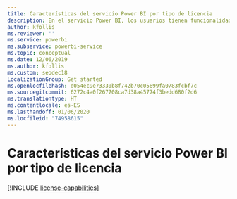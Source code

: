 ```yaml
---
title: Características del servicio Power BI por tipo de licencia
description: En el servicio Power BI, los usuarios tienen funcionalidades definidas en función del tipo de licencia por usuario que tienen (gratuito o Pro) y si el contenido con el que interactúan se encuentra en un área de trabajo asignada a una capacidad Power BI Premium.
author: kfollis
ms.reviewer: ''
ms.service: powerbi
ms.subservice: powerbi-service
ms.topic: conceptual
ms.date: 12/06/2019
ms.author: kfollis
ms.custom: seodec18
LocalizationGroup: Get started
ms.openlocfilehash: d054ec9e73330b8f742b70c05899fa0783fcbf7c
ms.sourcegitcommit: 6272c4a0f267708ca7d38a45774f3bedd680f2d6
ms.translationtype: HT
ms.contentlocale: es-ES
ms.lasthandoff: 01/06/2020
ms.locfileid: "74958615"
---
```

# <a name="power-bi-service-features-by-license-type"></a>Características del servicio Power BI por tipo de licencia

[!INCLUDE [license-capabilities](includes/license-capabilities.md)]
